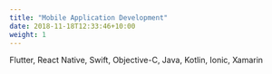 ```yaml
---
title: "Mobile Application Development"
date: 2018-11-18T12:33:46+10:00
weight: 1
---
```


Flutter, React Native, Swift, Objective-C, Java, Kotlin, Ionic, Xamarin
